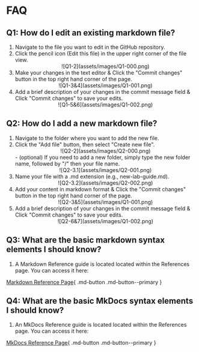 # FAQ

## Q1: How do I edit an existing markdown file?

1. Navigate to the file you want to edit in the GitHub repository.
2. Click the pencil icon (Edit this file) in the upper right corner of the file view.
    <center>![Q1-2](assets/images/Q1-000.png)</center>
3. Make your changes in the text editor & Click the "Commit changes" button in the top right hand corner of the page.
    <center>![Q1-3&4](assets/images/Q1-001.png)</center>
5. Add a brief description of your changes in the commit message field & Click "Commit changes" to save your edits.
    <center>![Q1-5&6](assets/images/Q1-002.png)</center>

## Q2: How do I add a new markdown file?

1. Navigate to the folder where you want to add the new file.
2. Click the "Add file" button, then select "Create new file".
    <center>![Q2-2](assets/images/Q2-000.png)</center>
   - (optional) If you need to add a new folder, simply type the new folder name, followed by "/" then your file name.
    <center>![Q2-3.1](assets/images/Q2-001.png)</center>
3. Name your file with a .md extension (e.g., new-lab-guide.md).
    <center>![Q2-3.2](assets/images/Q2-002.png)</center>
4. Add your content in markdown format & Click the "Commit changes" button in the top right hand corner of the page.
    <center>![Q2-3&5](assets/images/Q1-001.png)</center>
6. Add a brief description of your changes in the commit message field & Click "Commit changes" to save your edits.
    <center>![Q2-6&7](assets/images/Q1-002.png)</center>

## Q3: What are the basic markdown syntax elements I should know?

1. A Markdown Reference guide is located located within the References page. You can access it here:

[Markdown Reference Page](http://xpertshandsonlabs.eastus.azurecontainer.io/references/md-reference/){ .md-button .md-button--primary }

## Q4: What are the basic MkDocs syntax elements I should know?

1. An MkDocs Reference guide is located located within the References page. You can access it here:

[MkDocs Reference Page](http://xpertshandsonlabs.eastus.azurecontainer.io/references/mkdocs/){ .md-button .md-button--primary }
